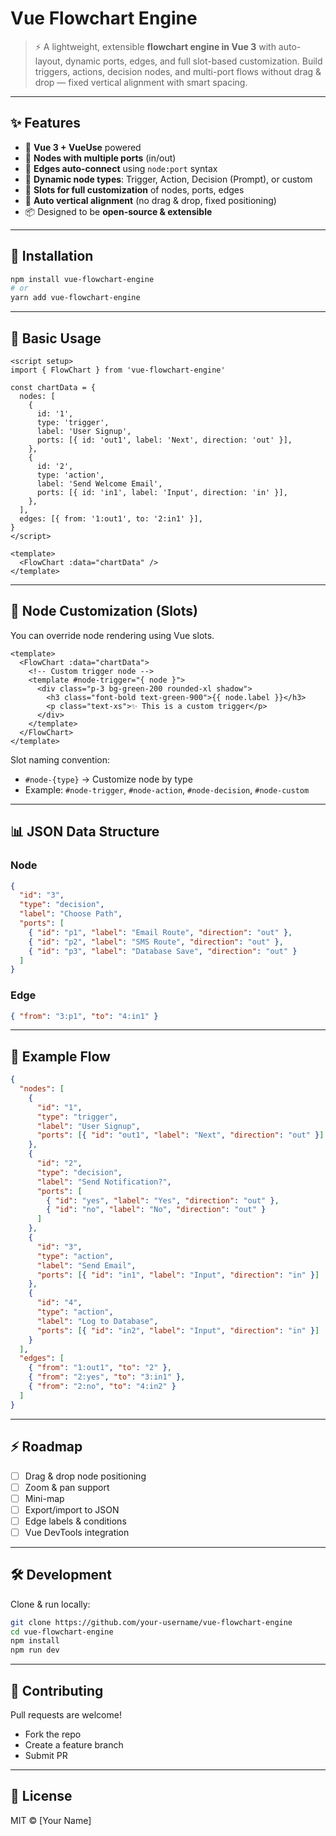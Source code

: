# Vue Flowchart Engine

> ⚡ A lightweight, extensible **flowchart engine in Vue 3** with auto-layout, dynamic ports, edges, and full slot-based customization.
> Build triggers, actions, decision nodes, and multi-port flows without drag & drop — fixed vertical alignment with smart spacing.

---

## ✨ Features

- 🎯 **Vue 3 + VueUse** powered
- 🔌 **Nodes with multiple ports** (in/out)
- 🔄 **Edges auto-connect** using `node:port` syntax
- 🧩 **Dynamic node types**: Trigger, Action, Decision (Prompt), or custom
- 🎨 **Slots for full customization** of nodes, ports, edges
- 📐 **Auto vertical alignment** (no drag & drop, fixed positioning)
- 📦 Designed to be **open-source & extensible**

---

## 🚀 Installation

```bash
npm install vue-flowchart-engine
# or
yarn add vue-flowchart-engine
```

---

## 🔧 Basic Usage

```vue
<script setup>
import { FlowChart } from 'vue-flowchart-engine'

const chartData = {
  nodes: [
    {
      id: '1',
      type: 'trigger',
      label: 'User Signup',
      ports: [{ id: 'out1', label: 'Next', direction: 'out' }],
    },
    {
      id: '2',
      type: 'action',
      label: 'Send Welcome Email',
      ports: [{ id: 'in1', label: 'Input', direction: 'in' }],
    },
  ],
  edges: [{ from: '1:out1', to: '2:in1' }],
}
</script>

<template>
  <FlowChart :data="chartData" />
</template>
```

---

## 🎨 Node Customization (Slots)

You can override node rendering using Vue slots.

```vue
<template>
  <FlowChart :data="chartData">
    <!-- Custom trigger node -->
    <template #node-trigger="{ node }">
      <div class="p-3 bg-green-200 rounded-xl shadow">
        <h3 class="font-bold text-green-900">{{ node.label }}</h3>
        <p class="text-xs">✨ This is a custom trigger</p>
      </div>
    </template>
  </FlowChart>
</template>
```

Slot naming convention:

- `#node-{type}` → Customize node by type
- Example: `#node-trigger`, `#node-action`, `#node-decision`, `#node-custom`

---

## 📊 JSON Data Structure

### Node

```json
{
  "id": "3",
  "type": "decision",
  "label": "Choose Path",
  "ports": [
    { "id": "p1", "label": "Email Route", "direction": "out" },
    { "id": "p2", "label": "SMS Route", "direction": "out" },
    { "id": "p3", "label": "Database Save", "direction": "out" }
  ]
}
```

### Edge

```json
{ "from": "3:p1", "to": "4:in1" }
```

---

## 🧩 Example Flow

```json
{
  "nodes": [
    {
      "id": "1",
      "type": "trigger",
      "label": "User Signup",
      "ports": [{ "id": "out1", "label": "Next", "direction": "out" }]
    },
    {
      "id": "2",
      "type": "decision",
      "label": "Send Notification?",
      "ports": [
        { "id": "yes", "label": "Yes", "direction": "out" },
        { "id": "no", "label": "No", "direction": "out" }
      ]
    },
    {
      "id": "3",
      "type": "action",
      "label": "Send Email",
      "ports": [{ "id": "in1", "label": "Input", "direction": "in" }]
    },
    {
      "id": "4",
      "type": "action",
      "label": "Log to Database",
      "ports": [{ "id": "in2", "label": "Input", "direction": "in" }]
    }
  ],
  "edges": [
    { "from": "1:out1", "to": "2" },
    { "from": "2:yes", "to": "3:in1" },
    { "from": "2:no", "to": "4:in2" }
  ]
}
```

---

## ⚡ Roadmap

- [ ] Drag & drop node positioning
- [ ] Zoom & pan support
- [ ] Mini-map
- [ ] Export/import to JSON
- [ ] Edge labels & conditions
- [ ] Vue DevTools integration

---

## 🛠️ Development

Clone & run locally:

```bash
git clone https://github.com/your-username/vue-flowchart-engine
cd vue-flowchart-engine
npm install
npm run dev
```

---

## 🤝 Contributing

Pull requests are welcome!

- Fork the repo
- Create a feature branch
- Submit PR

---

## 📜 License

MIT © \[Your Name]
